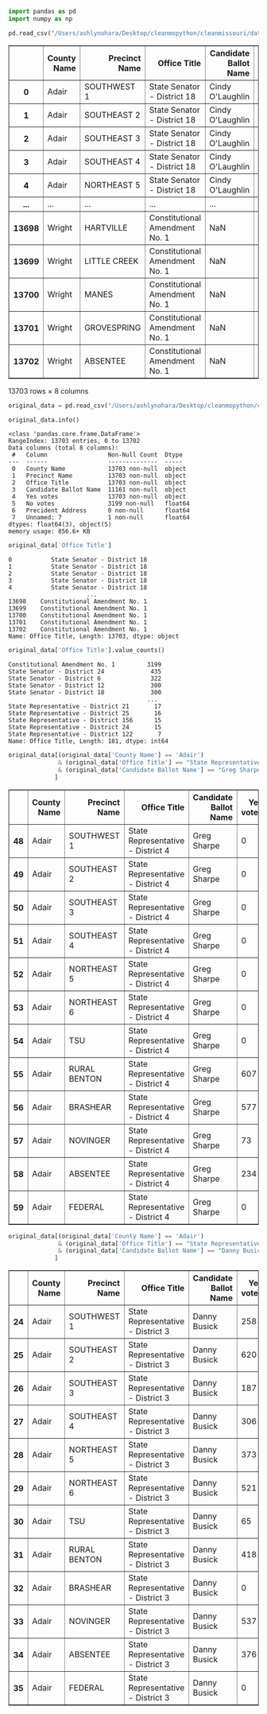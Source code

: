 ```python
import pandas as pd
import numpy as np
```


```python
pd.read_csv("/Users/ashlynohara/Desktop/cleanmopython/cleanmissouri/data.csv")
```




<div>
<style scoped>
    .dataframe tbody tr th:only-of-type {
        vertical-align: middle;
    }

    .dataframe tbody tr th {
        vertical-align: top;
    }

    .dataframe thead th {
        text-align: right;
    }
</style>
<table border="1" class="dataframe">
  <thead>
    <tr style="text-align: right;">
      <th></th>
      <th>County Name</th>
      <th>Precinct Name</th>
      <th>Office Title</th>
      <th>Candidate Ballot Name</th>
      <th>Yes votes</th>
      <th>No votes</th>
      <th>Precident Address</th>
      <th>Unnamed: 7</th>
    </tr>
  </thead>
  <tbody>
    <tr>
      <th>0</th>
      <td>Adair</td>
      <td>SOUTHWEST 1</td>
      <td>State Senator - District 18</td>
      <td>Cindy O'Laughlin</td>
      <td>283</td>
      <td>NaN</td>
      <td>NaN</td>
      <td>NaN</td>
    </tr>
    <tr>
      <th>1</th>
      <td>Adair</td>
      <td>SOUTHEAST 2</td>
      <td>State Senator - District 18</td>
      <td>Cindy O'Laughlin</td>
      <td>635</td>
      <td>NaN</td>
      <td>NaN</td>
      <td>NaN</td>
    </tr>
    <tr>
      <th>2</th>
      <td>Adair</td>
      <td>SOUTHEAST 3</td>
      <td>State Senator - District 18</td>
      <td>Cindy O'Laughlin</td>
      <td>194</td>
      <td>NaN</td>
      <td>NaN</td>
      <td>NaN</td>
    </tr>
    <tr>
      <th>3</th>
      <td>Adair</td>
      <td>SOUTHEAST 4</td>
      <td>State Senator - District 18</td>
      <td>Cindy O'Laughlin</td>
      <td>325</td>
      <td>NaN</td>
      <td>NaN</td>
      <td>NaN</td>
    </tr>
    <tr>
      <th>4</th>
      <td>Adair</td>
      <td>NORTHEAST 5</td>
      <td>State Senator - District 18</td>
      <td>Cindy O'Laughlin</td>
      <td>396</td>
      <td>NaN</td>
      <td>NaN</td>
      <td>NaN</td>
    </tr>
    <tr>
      <th>...</th>
      <td>...</td>
      <td>...</td>
      <td>...</td>
      <td>...</td>
      <td>...</td>
      <td>...</td>
      <td>...</td>
      <td>...</td>
    </tr>
    <tr>
      <th>13698</th>
      <td>Wright</td>
      <td>HARTVILLE</td>
      <td>Constitutional Amendment No. 1</td>
      <td>NaN</td>
      <td>300</td>
      <td>399.0</td>
      <td>NaN</td>
      <td>NaN</td>
    </tr>
    <tr>
      <th>13699</th>
      <td>Wright</td>
      <td>LITTLE CREEK</td>
      <td>Constitutional Amendment No. 1</td>
      <td>NaN</td>
      <td>164</td>
      <td>193.0</td>
      <td>NaN</td>
      <td>NaN</td>
    </tr>
    <tr>
      <th>13700</th>
      <td>Wright</td>
      <td>MANES</td>
      <td>Constitutional Amendment No. 1</td>
      <td>NaN</td>
      <td>115</td>
      <td>208.0</td>
      <td>NaN</td>
      <td>NaN</td>
    </tr>
    <tr>
      <th>13701</th>
      <td>Wright</td>
      <td>GROVESPRING</td>
      <td>Constitutional Amendment No. 1</td>
      <td>NaN</td>
      <td>230</td>
      <td>358.0</td>
      <td>NaN</td>
      <td>NaN</td>
    </tr>
    <tr>
      <th>13702</th>
      <td>Wright</td>
      <td>ABSENTEE</td>
      <td>Constitutional Amendment No. 1</td>
      <td>NaN</td>
      <td>170</td>
      <td>182.0</td>
      <td>NaN</td>
      <td>NaN</td>
    </tr>
  </tbody>
</table>
<p>13703 rows × 8 columns</p>
</div>




```python
original_data = pd.read_csv("/Users/ashlynohara/Desktop/cleanmopython/cleanmissouri/data.csv")
```


```python
original_data.info()
```

    <class 'pandas.core.frame.DataFrame'>
    RangeIndex: 13703 entries, 0 to 13702
    Data columns (total 8 columns):
     #   Column                 Non-Null Count  Dtype  
    ---  ------                 --------------  -----  
     0   County Name            13703 non-null  object 
     1   Precinct Name          13703 non-null  object 
     2   Office Title           13703 non-null  object 
     3   Candidate Ballot Name  11161 non-null  object 
     4   Yes votes              13703 non-null  object 
     5   No votes               3199 non-null   float64
     6   Precident Address      0 non-null      float64
     7   Unnamed: 7             1 non-null      float64
    dtypes: float64(3), object(5)
    memory usage: 856.6+ KB



```python
original_data['Office Title']
```




    0           State Senator - District 18
    1           State Senator - District 18
    2           State Senator - District 18
    3           State Senator - District 18
    4           State Senator - District 18
                          ...              
    13698    Constitutional Amendment No. 1
    13699    Constitutional Amendment No. 1
    13700    Constitutional Amendment No. 1
    13701    Constitutional Amendment No. 1
    13702    Constitutional Amendment No. 1
    Name: Office Title, Length: 13703, dtype: object




```python
original_data['Office Title'].value_counts()
```




    Constitutional Amendment No. 1         3199
    State Senator - District 24             435
    State Senator - District 6              322
    State Senator - District 12             300
    State Senator - District 18             300
                                           ... 
    State Representative - District 21       17
    State Representative - District 25       16
    State Representative - District 156      15
    State Representative - District 24       15
    State Representative - District 122       7
    Name: Office Title, Length: 181, dtype: int64




```python
original_data[(original_data['County Name'] == 'Adair') 
              & (original_data['Office Title'] == "State Representative - District 4")
              & (original_data['Candidate Ballot Name'] == "Greg Sharpe")
             ]
```




<div>
<style scoped>
    .dataframe tbody tr th:only-of-type {
        vertical-align: middle;
    }

    .dataframe tbody tr th {
        vertical-align: top;
    }

    .dataframe thead th {
        text-align: right;
    }
</style>
<table border="1" class="dataframe">
  <thead>
    <tr style="text-align: right;">
      <th></th>
      <th>County Name</th>
      <th>Precinct Name</th>
      <th>Office Title</th>
      <th>Candidate Ballot Name</th>
      <th>Yes votes</th>
      <th>No votes</th>
      <th>Precident Address</th>
      <th>Unnamed: 7</th>
    </tr>
  </thead>
  <tbody>
    <tr>
      <th>48</th>
      <td>Adair</td>
      <td>SOUTHWEST 1</td>
      <td>State Representative - District 4</td>
      <td>Greg Sharpe</td>
      <td>0</td>
      <td>NaN</td>
      <td>NaN</td>
      <td>NaN</td>
    </tr>
    <tr>
      <th>49</th>
      <td>Adair</td>
      <td>SOUTHEAST 2</td>
      <td>State Representative - District 4</td>
      <td>Greg Sharpe</td>
      <td>0</td>
      <td>NaN</td>
      <td>NaN</td>
      <td>NaN</td>
    </tr>
    <tr>
      <th>50</th>
      <td>Adair</td>
      <td>SOUTHEAST 3</td>
      <td>State Representative - District 4</td>
      <td>Greg Sharpe</td>
      <td>0</td>
      <td>NaN</td>
      <td>NaN</td>
      <td>NaN</td>
    </tr>
    <tr>
      <th>51</th>
      <td>Adair</td>
      <td>SOUTHEAST 4</td>
      <td>State Representative - District 4</td>
      <td>Greg Sharpe</td>
      <td>0</td>
      <td>NaN</td>
      <td>NaN</td>
      <td>NaN</td>
    </tr>
    <tr>
      <th>52</th>
      <td>Adair</td>
      <td>NORTHEAST 5</td>
      <td>State Representative - District 4</td>
      <td>Greg Sharpe</td>
      <td>0</td>
      <td>NaN</td>
      <td>NaN</td>
      <td>NaN</td>
    </tr>
    <tr>
      <th>53</th>
      <td>Adair</td>
      <td>NORTHEAST 6</td>
      <td>State Representative - District 4</td>
      <td>Greg Sharpe</td>
      <td>0</td>
      <td>NaN</td>
      <td>NaN</td>
      <td>NaN</td>
    </tr>
    <tr>
      <th>54</th>
      <td>Adair</td>
      <td>TSU</td>
      <td>State Representative - District 4</td>
      <td>Greg Sharpe</td>
      <td>0</td>
      <td>NaN</td>
      <td>NaN</td>
      <td>NaN</td>
    </tr>
    <tr>
      <th>55</th>
      <td>Adair</td>
      <td>RURAL BENTON</td>
      <td>State Representative - District 4</td>
      <td>Greg Sharpe</td>
      <td>607</td>
      <td>NaN</td>
      <td>NaN</td>
      <td>NaN</td>
    </tr>
    <tr>
      <th>56</th>
      <td>Adair</td>
      <td>BRASHEAR</td>
      <td>State Representative - District 4</td>
      <td>Greg Sharpe</td>
      <td>577</td>
      <td>NaN</td>
      <td>NaN</td>
      <td>NaN</td>
    </tr>
    <tr>
      <th>57</th>
      <td>Adair</td>
      <td>NOVINGER</td>
      <td>State Representative - District 4</td>
      <td>Greg Sharpe</td>
      <td>73</td>
      <td>NaN</td>
      <td>NaN</td>
      <td>NaN</td>
    </tr>
    <tr>
      <th>58</th>
      <td>Adair</td>
      <td>ABSENTEE</td>
      <td>State Representative - District 4</td>
      <td>Greg Sharpe</td>
      <td>234</td>
      <td>NaN</td>
      <td>NaN</td>
      <td>NaN</td>
    </tr>
    <tr>
      <th>59</th>
      <td>Adair</td>
      <td>FEDERAL</td>
      <td>State Representative - District 4</td>
      <td>Greg Sharpe</td>
      <td>0</td>
      <td>NaN</td>
      <td>NaN</td>
      <td>NaN</td>
    </tr>
  </tbody>
</table>
</div>




```python
original_data[(original_data['County Name'] == 'Adair') 
              & (original_data['Office Title'] == "State Representative - District 3")
              & (original_data['Candidate Ballot Name'] == "Danny Busick")
             ]
```




<div>
<style scoped>
    .dataframe tbody tr th:only-of-type {
        vertical-align: middle;
    }

    .dataframe tbody tr th {
        vertical-align: top;
    }

    .dataframe thead th {
        text-align: right;
    }
</style>
<table border="1" class="dataframe">
  <thead>
    <tr style="text-align: right;">
      <th></th>
      <th>County Name</th>
      <th>Precinct Name</th>
      <th>Office Title</th>
      <th>Candidate Ballot Name</th>
      <th>Yes votes</th>
      <th>No votes</th>
      <th>Precident Address</th>
      <th>Unnamed: 7</th>
    </tr>
  </thead>
  <tbody>
    <tr>
      <th>24</th>
      <td>Adair</td>
      <td>SOUTHWEST 1</td>
      <td>State Representative - District 3</td>
      <td>Danny Busick</td>
      <td>258</td>
      <td>NaN</td>
      <td>NaN</td>
      <td>NaN</td>
    </tr>
    <tr>
      <th>25</th>
      <td>Adair</td>
      <td>SOUTHEAST 2</td>
      <td>State Representative - District 3</td>
      <td>Danny Busick</td>
      <td>620</td>
      <td>NaN</td>
      <td>NaN</td>
      <td>NaN</td>
    </tr>
    <tr>
      <th>26</th>
      <td>Adair</td>
      <td>SOUTHEAST 3</td>
      <td>State Representative - District 3</td>
      <td>Danny Busick</td>
      <td>187</td>
      <td>NaN</td>
      <td>NaN</td>
      <td>NaN</td>
    </tr>
    <tr>
      <th>27</th>
      <td>Adair</td>
      <td>SOUTHEAST 4</td>
      <td>State Representative - District 3</td>
      <td>Danny Busick</td>
      <td>306</td>
      <td>NaN</td>
      <td>NaN</td>
      <td>NaN</td>
    </tr>
    <tr>
      <th>28</th>
      <td>Adair</td>
      <td>NORTHEAST 5</td>
      <td>State Representative - District 3</td>
      <td>Danny Busick</td>
      <td>373</td>
      <td>NaN</td>
      <td>NaN</td>
      <td>NaN</td>
    </tr>
    <tr>
      <th>29</th>
      <td>Adair</td>
      <td>NORTHEAST 6</td>
      <td>State Representative - District 3</td>
      <td>Danny Busick</td>
      <td>521</td>
      <td>NaN</td>
      <td>NaN</td>
      <td>NaN</td>
    </tr>
    <tr>
      <th>30</th>
      <td>Adair</td>
      <td>TSU</td>
      <td>State Representative - District 3</td>
      <td>Danny Busick</td>
      <td>65</td>
      <td>NaN</td>
      <td>NaN</td>
      <td>NaN</td>
    </tr>
    <tr>
      <th>31</th>
      <td>Adair</td>
      <td>RURAL BENTON</td>
      <td>State Representative - District 3</td>
      <td>Danny Busick</td>
      <td>418</td>
      <td>NaN</td>
      <td>NaN</td>
      <td>NaN</td>
    </tr>
    <tr>
      <th>32</th>
      <td>Adair</td>
      <td>BRASHEAR</td>
      <td>State Representative - District 3</td>
      <td>Danny Busick</td>
      <td>0</td>
      <td>NaN</td>
      <td>NaN</td>
      <td>NaN</td>
    </tr>
    <tr>
      <th>33</th>
      <td>Adair</td>
      <td>NOVINGER</td>
      <td>State Representative - District 3</td>
      <td>Danny Busick</td>
      <td>537</td>
      <td>NaN</td>
      <td>NaN</td>
      <td>NaN</td>
    </tr>
    <tr>
      <th>34</th>
      <td>Adair</td>
      <td>ABSENTEE</td>
      <td>State Representative - District 3</td>
      <td>Danny Busick</td>
      <td>376</td>
      <td>NaN</td>
      <td>NaN</td>
      <td>NaN</td>
    </tr>
    <tr>
      <th>35</th>
      <td>Adair</td>
      <td>FEDERAL</td>
      <td>State Representative - District 3</td>
      <td>Danny Busick</td>
      <td>0</td>
      <td>NaN</td>
      <td>NaN</td>
      <td>NaN</td>
    </tr>
  </tbody>
</table>
</div>




```python

```
